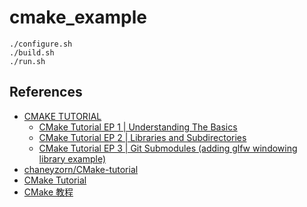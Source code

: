 # cmake_example

```
./configure.sh
./build.sh
./run.sh
```

## References
- [CMAKE TUTORIAL](https://www.youtube.com/playlist?list=PLalVdRk2RC6o5GHu618ARWh0VO0bFlif4)
    * [CMake Tutorial EP 1 | Understanding The Basics](https://www.youtube.com/watch?v=nlKcXPUJGwA)
    * [CMake Tutorial EP 2 | Libraries and Subdirectories](https://www.youtube.com/watch?v=kEGQKzhciKc)
    * [CMake Tutorial EP 3 | Git Submodules (adding glfw windowing library example)](https://www.youtube.com/watch?v=ED-WUk440qc)
- [chaneyzorn/CMake-tutorial](https://github.com/chaneyzorn/CMake-tutorial)
- [CMake Tutorial](https://cmake.org/cmake/help/latest/guide/tutorial/index.html)
- [CMake 教程](https://blog.csdn.net/qq_22660775/article/details/88690954)
